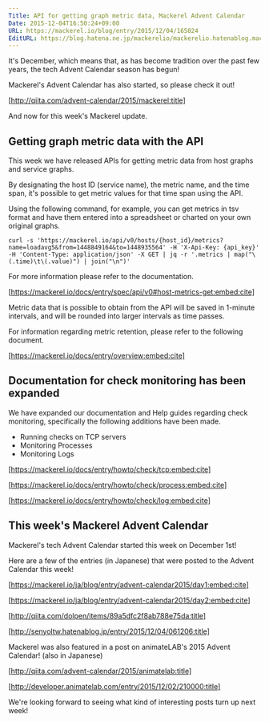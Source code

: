 ```yaml
---
Title: API for getting graph metric data, Mackerel Advent Calendar
Date: 2015-12-04T16:50:24+09:00
URL: https://mackerel.io/blog/entry/2015/12/04/165024
EditURL: https://blog.hatena.ne.jp/mackerelio/mackerelio.hatenablog.mackerel.io/atom/entry/6653586347147403023
---
```


It's December, which means that, as has become tradition over the past few years, the tech Advent Calendar season has begun! 

Mackerel's Advent Calendar has also started, so please check it out!

[http://qiita.com/advent-calendar/2015/mackerel:title]

And now for this week's Mackerel update.

## Getting graph metric data with the API

This week we have released APIs for getting metric data from host graphs and service graphs.

By designating the host ID (service name), the metric name, and the time span, it's possible to get metric values for that time span using the API.

Using the following command, for example, you can get metrics in tsv format and have them entered into a spreadsheet or charted on your own original graphs.

```
curl -s 'https://mackerel.io/api/v0/hosts/{host_id}/metrics?name=loadavg5&from=1448849164&to=1448935564' -H 'X-Api-Key: {api_key}' -H 'Content-Type: application/json' -X GET | jq -r '.metrics | map("\(.time)\t\(.value)") | join("\n")'
```

For more information please refer to the documentation.

[https://mackerel.io/docs/entry/spec/api/v0#host-metrics-get:embed:cite]

Metric data that is possible to obtain from the API will be saved in 1-minute intervals, and will be rounded into larger intervals as time passes.

For information regarding metric retention, please refer to the following document.

[https://mackerel.io/docs/entry/overview:embed:cite]

## Documentation for check monitoring has been expanded

We have expanded our documentation and Help guides regarding check monitoring, specifically the following additions have been made.

- Running checks on TCP servers
- Monitoring Processes
- Monitoring Logs

[https://mackerel.io/docs/entry/howto/check/tcp:embed:cite]

[https://mackerel.io/docs/entry/howto/check/process:embed:cite]

[https://mackerel.io/docs/entry/howto/check/log:embed:cite]

 
## This week's Mackerel Advent Calendar

Mackerel's tech Advent Calendar started this week on December 1st!

Here are a few of the entries (in Japanese) that were posted to the Advent Calendar this week!

[https://mackerel.io/ja/blog/entry/advent-calendar2015/day1:embed:cite]

[https://mackerel.io/ja/blog/entry/advent-calendar2015/day2:embed:cite]

[http://qiita.com/dolpen/items/89a5dfc2f8ab788e75da:title]

[http://senyoltw.hatenablog.jp/entry/2015/12/04/061206:title]


Mackerel was also featured in a post on animateLAB's 2015 Advent Calendar! (also in Japanese)

[http://qiita.com/advent-calendar/2015/animatelab:title]

[http://developer.animatelab.com/entry/2015/12/02/210000:title]

We're looking forward to seeing what kind of interesting posts turn up next week!
